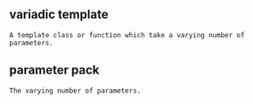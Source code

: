 variadic template
-----------------
    A template class or function which take a varying number of parameters.

parameter pack
-------------
    The varying number of parameters.

